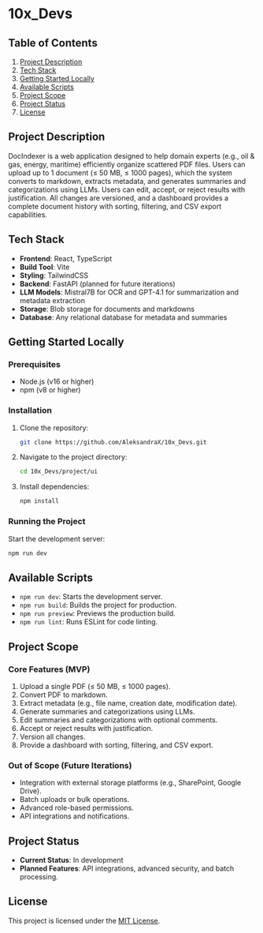 # 10x_Devs

## Table of Contents
1. [Project Description](#project-description)
2. [Tech Stack](#tech-stack)
3. [Getting Started Locally](#getting-started-locally)
4. [Available Scripts](#available-scripts)
5. [Project Scope](#project-scope)
6. [Project Status](#project-status)
7. [License](#license)

## Project Description
DocIndexer is a web application designed to help domain experts (e.g., oil & gas, energy, maritime) efficiently organize scattered PDF files. Users can upload up to 1 document (≤ 50 MB, ≤ 1000 pages), which the system converts to markdown, extracts metadata, and generates summaries and categorizations using LLMs. Users can edit, accept, or reject results with justification. All changes are versioned, and a dashboard provides a complete document history with sorting, filtering, and CSV export capabilities.

## Tech Stack
- **Frontend**: React, TypeScript
- **Build Tool**: Vite
- **Styling**: TailwindCSS
- **Backend**: FastAPI (planned for future iterations)
- **LLM Models**: Mistral7B for OCR and GPT-4.1 for summarization and metadata extraction
- **Storage**: Blob storage for documents and markdowns
- **Database**: Any relational database for metadata and summaries

## Getting Started Locally

### Prerequisites
- Node.js (v16 or higher)
- npm (v8 or higher)

### Installation
1. Clone the repository:
   ```bash
   git clone https://github.com/AleksandraX/10x_Devs.git
   ```
2. Navigate to the project directory:
   ```bash
   cd 10x_Devs/project/ui
   ```
3. Install dependencies:
   ```bash
   npm install
   ```

### Running the Project
Start the development server:
```bash
npm run dev
```

## Available Scripts
- `npm run dev`: Starts the development server.
- `npm run build`: Builds the project for production.
- `npm run preview`: Previews the production build.
- `npm run lint`: Runs ESLint for code linting.

## Project Scope
### Core Features (MVP)
1. Upload a single PDF (≤ 50 MB, ≤ 1000 pages).
2. Convert PDF to markdown.
3. Extract metadata (e.g., file name, creation date, modification date).
4. Generate summaries and categorizations using LLMs.
5. Edit summaries and categorizations with optional comments.
6. Accept or reject results with justification.
7. Version all changes.
8. Provide a dashboard with sorting, filtering, and CSV export.

### Out of Scope (Future Iterations)
- Integration with external storage platforms (e.g., SharePoint, Google Drive).
- Batch uploads or bulk operations.
- Advanced role-based permissions.
- API integrations and notifications.

## Project Status
- **Current Status**: In development
- **Planned Features**: API integrations, advanced security, and batch processing.

## License
This project is licensed under the [MIT License](LICENSE).

